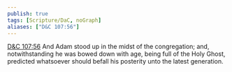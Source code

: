 ```yaml
---
publish: true
tags: [Scripture/DaC, noGraph]
aliases: ["D&C 107:56"]
---
```

[D&C 107:56](https://churchofjesuschrist.org/study/scriptures/dc-testament/dc/107?lang=eng&id=p56#p56) And Adam stood up in the midst of the congregation; and, notwithstanding he was bowed down with age, being full of the Holy Ghost, predicted whatsoever should befall his posterity unto the latest generation.
